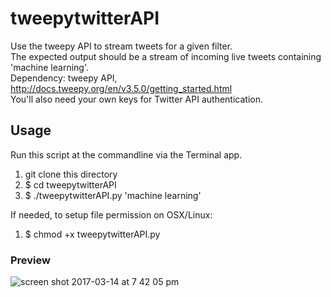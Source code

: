 # tweepytwitterAPI

Use the tweepy API to stream tweets for a given filter.  
The expected output should be a stream of incoming live tweets containing 'machine learning'.  
Dependency: tweepy API, http://docs.tweepy.org/en/v3.5.0/getting_started.html  
You'll also need your own keys for Twitter API authentication.  

## Usage
Run this script at the commandline via the Terminal app.  
  1. git clone this directory
  2. $ cd tweepytwitterAPI
  3. $ ./tweepytwitterAPI.py 'machine learning'

If needed, to setup file permission on OSX/Linux:   
  1. $ chmod +x tweepytwitterAPI.py  
  
### Preview
![screen shot 2017-03-14 at 7 42 05 pm](https://cloud.githubusercontent.com/assets/13818877/23892665/a6be40b0-08ef-11e7-8b6a-786008ba14b7.png)
